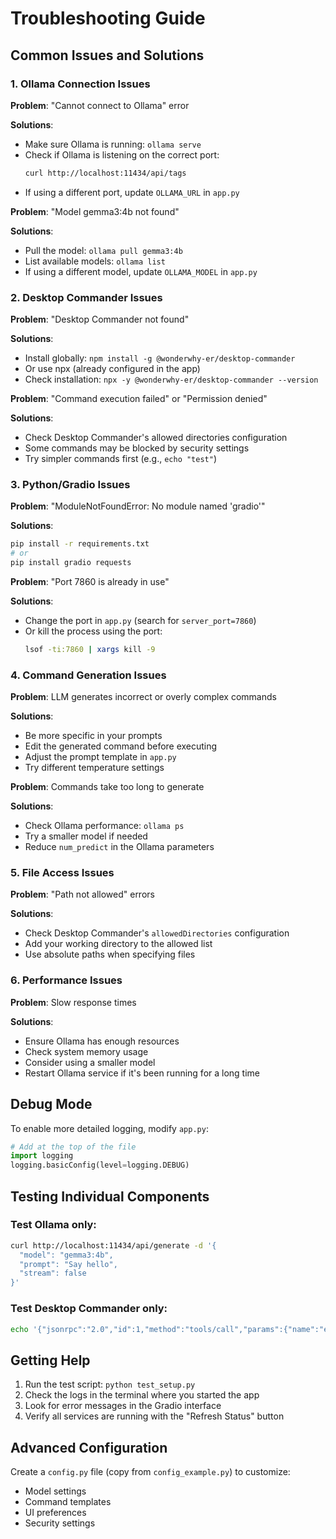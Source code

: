 # Troubleshooting Guide

## Common Issues and Solutions

### 1. Ollama Connection Issues

**Problem**: "Cannot connect to Ollama" error

**Solutions**:
- Make sure Ollama is running: `ollama serve`
- Check if Ollama is listening on the correct port:
  ```bash
  curl http://localhost:11434/api/tags
  ```
- If using a different port, update `OLLAMA_URL` in `app.py`

**Problem**: "Model gemma3:4b not found"

**Solutions**:
- Pull the model: `ollama pull gemma3:4b`
- List available models: `ollama list`
- If using a different model, update `OLLAMA_MODEL` in `app.py`

### 2. Desktop Commander Issues

**Problem**: "Desktop Commander not found"

**Solutions**:
- Install globally: `npm install -g @wonderwhy-er/desktop-commander`
- Or use npx (already configured in the app)
- Check installation: `npx -y @wonderwhy-er/desktop-commander --version`

**Problem**: "Command execution failed" or "Permission denied"

**Solutions**:
- Check Desktop Commander's allowed directories configuration
- Some commands may be blocked by security settings
- Try simpler commands first (e.g., `echo "test"`)

### 3. Python/Gradio Issues

**Problem**: "ModuleNotFoundError: No module named 'gradio'"

**Solutions**:
```bash
pip install -r requirements.txt
# or
pip install gradio requests
```

**Problem**: "Port 7860 is already in use"

**Solutions**:
- Change the port in `app.py` (search for `server_port=7860`)
- Or kill the process using the port:
  ```bash
  lsof -ti:7860 | xargs kill -9
  ```

### 4. Command Generation Issues

**Problem**: LLM generates incorrect or overly complex commands

**Solutions**:
- Be more specific in your prompts
- Edit the generated command before executing
- Adjust the prompt template in `app.py`
- Try different temperature settings

**Problem**: Commands take too long to generate

**Solutions**:
- Check Ollama performance: `ollama ps`
- Try a smaller model if needed
- Reduce `num_predict` in the Ollama parameters

### 5. File Access Issues

**Problem**: "Path not allowed" errors

**Solutions**:
- Check Desktop Commander's `allowedDirectories` configuration
- Add your working directory to the allowed list
- Use absolute paths when specifying files

### 6. Performance Issues

**Problem**: Slow response times

**Solutions**:
- Ensure Ollama has enough resources
- Check system memory usage
- Consider using a smaller model
- Restart Ollama service if it's been running for a long time

## Debug Mode

To enable more detailed logging, modify `app.py`:

```python
# Add at the top of the file
import logging
logging.basicConfig(level=logging.DEBUG)
```

## Testing Individual Components

### Test Ollama only:
```bash
curl http://localhost:11434/api/generate -d '{
  "model": "gemma3:4b",
  "prompt": "Say hello",
  "stream": false
}'
```

### Test Desktop Commander only:
```bash
echo '{"jsonrpc":"2.0","id":1,"method":"tools/call","params":{"name":"execute_command","arguments":{"command":"echo test"}}}' | npx -y @wonderwhy-er/desktop-commander
```

## Getting Help

1. Run the test script: `python test_setup.py`
2. Check the logs in the terminal where you started the app
3. Look for error messages in the Gradio interface
4. Verify all services are running with the "Refresh Status" button

## Advanced Configuration

Create a `config.py` file (copy from `config_example.py`) to customize:
- Model settings
- Command templates  
- UI preferences
- Security settings